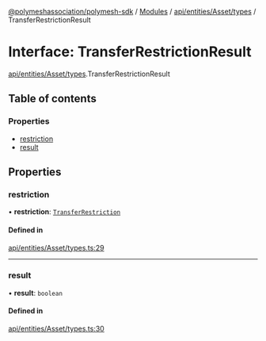 [@polymeshassociation/polymesh-sdk](../README.md) / [Modules](../modules.md) / [api/entities/Asset/types](../modules/api_entities_Asset_types.md) / TransferRestrictionResult

# Interface: TransferRestrictionResult

[api/entities/Asset/types](../modules/api_entities_Asset_types.md).TransferRestrictionResult

## Table of contents

### Properties

- [restriction](api_entities_Asset_types.TransferRestrictionResult.md#restriction)
- [result](api_entities_Asset_types.TransferRestrictionResult.md#result)

## Properties

### restriction

• **restriction**: [`TransferRestriction`](types.TransferRestriction.md)

#### Defined in

[api/entities/Asset/types.ts:29](https://github.com/PolymathNetwork/polymesh-sdk/blob/31dfa0dc/src/api/entities/Asset/types.ts#L29)

___

### result

• **result**: `boolean`

#### Defined in

[api/entities/Asset/types.ts:30](https://github.com/PolymathNetwork/polymesh-sdk/blob/31dfa0dc/src/api/entities/Asset/types.ts#L30)

